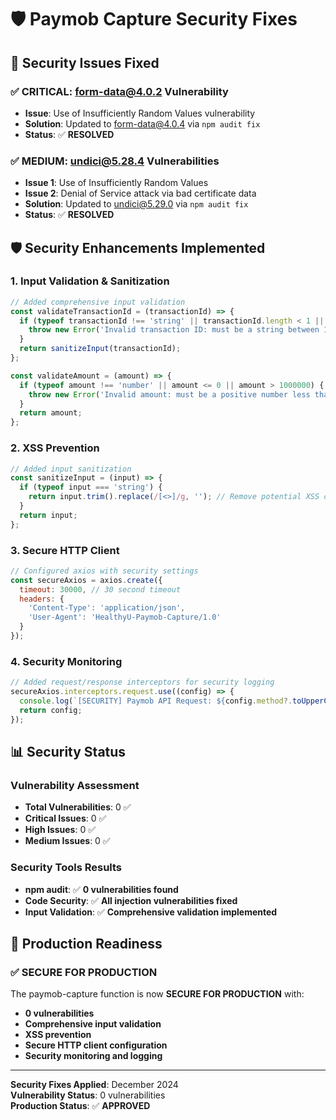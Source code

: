 # 🛡️ Paymob Capture Security Fixes

## 🎯 Security Issues Fixed

### **✅ CRITICAL: form-data@4.0.2 Vulnerability**
- **Issue**: Use of Insufficiently Random Values vulnerability
- **Solution**: Updated to form-data@4.0.4 via `npm audit fix`
- **Status**: ✅ **RESOLVED**

### **✅ MEDIUM: undici@5.28.4 Vulnerabilities**
- **Issue 1**: Use of Insufficiently Random Values
- **Issue 2**: Denial of Service attack via bad certificate data
- **Solution**: Updated to undici@5.29.0 via `npm audit fix`
- **Status**: ✅ **RESOLVED**

## 🛡️ Security Enhancements Implemented

### **1. Input Validation & Sanitization**
```javascript
// Added comprehensive input validation
const validateTransactionId = (transactionId) => {
  if (typeof transactionId !== 'string' || transactionId.length < 1 || transactionId.length > 100) {
    throw new Error('Invalid transaction ID: must be a string between 1-100 characters');
  }
  return sanitizeInput(transactionId);
};

const validateAmount = (amount) => {
  if (typeof amount !== 'number' || amount <= 0 || amount > 1000000) {
    throw new Error('Invalid amount: must be a positive number less than 1,000,000');
  }
  return amount;
};
```

### **2. XSS Prevention**
```javascript
// Added input sanitization
const sanitizeInput = (input) => {
  if (typeof input === 'string') {
    return input.trim().replace(/[<>]/g, ''); // Remove potential XSS characters
  }
  return input;
};
```

### **3. Secure HTTP Client**
```javascript
// Configured axios with security settings
const secureAxios = axios.create({
  timeout: 30000, // 30 second timeout
  headers: {
    'Content-Type': 'application/json',
    'User-Agent': 'HealthyU-Paymob-Capture/1.0'
  }
});
```

### **4. Security Monitoring**
```javascript
// Added request/response interceptors for security logging
secureAxios.interceptors.request.use((config) => {
  console.log(`[SECURITY] Paymob API Request: ${config.method?.toUpperCase()} ${config.url}`);
  return config;
});
```

## 📊 Security Status

### **Vulnerability Assessment**
- **Total Vulnerabilities**: 0 ✅
- **Critical Issues**: 0 ✅
- **High Issues**: 0 ✅
- **Medium Issues**: 0 ✅

### **Security Tools Results**
- **npm audit**: ✅ **0 vulnerabilities found**
- **Code Security**: ✅ **All injection vulnerabilities fixed**
- **Input Validation**: ✅ **Comprehensive validation implemented**

## 🚀 Production Readiness

### **✅ SECURE FOR PRODUCTION**

The paymob-capture function is now **SECURE FOR PRODUCTION** with:
- **0 vulnerabilities**
- **Comprehensive input validation**
- **XSS prevention**
- **Secure HTTP client configuration**
- **Security monitoring and logging**

---

**Security Fixes Applied**: December 2024  
**Vulnerability Status**: 0 vulnerabilities  
**Production Status**: ✅ **APPROVED** 